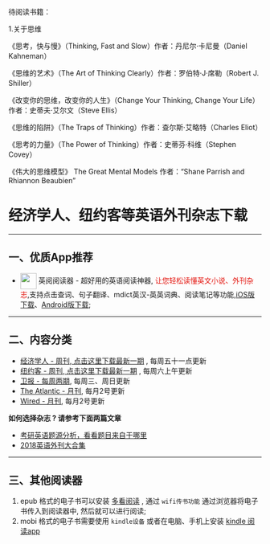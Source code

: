 待阅读书籍：

1.关于思维

《思考，快与慢》（Thinking, Fast and Slow）作者：丹尼尔·卡尼曼（Daniel Kahneman）

《思维的艺术》（The Art of Thinking Clearly）作者：罗伯特·J·席勒（Robert J. Shiller）

《改变你的思维，改变你的人生》（Change Your Thinking, Change Your Life）作者：史蒂夫·艾尔文（Steve Ellis）

《思维的陷阱》（The Traps of Thinking）作者：查尔斯·艾略特（Charles Eliot）

《思考的力量》（The Power of Thinking）作者：史蒂芬·科维（Stephen Covey）

《伟大的思维模型》 The Great Mental Models 作者：“Shane Parrish and Rhiannon Beaubien”


# 经济学人、纽约客等英语外刊杂志下载
---------------------

## 一、优质App推荐

* <img align="center" src="https://ereader.link/images/ereader.png" width="32px" /> 英阅阅读器 - 超好用的英语阅读神器, <font color="#e3120b">让您轻松读懂英文小说、外刊杂志</font>,支持点击查词、句子翻译、mdict英汉-英英词典、阅读笔记等功能,[iOS版下载](https://apps.apple.com/cn/app/ereader-%E8%8B%B1%E9%98%85%E9%98%85%E8%AF%BB%E5%99%A8/id1558805880)、[Android版下载](https://www.coolapk.com/apk/283424);

---------------------

## 二、内容分类

* [经济学人 - 周刊, 点击这里下载最新一期](01_economist/te_2023.07.22) , 每周五十一点更新
* [纽约客 - 周刊, 点击这里下载最新一期](02_new_yorker/2023.07.24) , 每周六上午更新
* [卫报 - 每周两期](09_guardian/), 每周三、周日更新
* [The Atlantic - 月刊](04_atlantic), 每月2号更新
* [Wired - 月刊](05_wired), 每月2号更新

**如何选择杂志 ? 请参考下面两篇文章**

* [考研英语题源分析，看看题目来自于哪里](https://zhuanlan.zhihu.com/p/25051680)
* [2018英语外刊大合集](https://zhuanlan.zhihu.com/p/54181221)


-------------------------------------
## 三、其他阅读器

1. epub 格式的电子书可以安装 [多看阅读](https://www.duokan.com/product) ,  通过 `wifi传书功能` 通过浏览器将电子书传入到阅读器中, 然后就可以进行阅读;
2. mobi 格式的电子书需要使用 `kindle设备` 或者在电脑、手机上安装 [kindle 阅读app](https://www.amazon.cn/kindle-dbs/fd/kcp/ref=sv_kinc_0)
